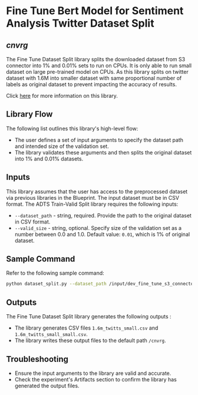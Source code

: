 # Fine Tune Bert Model for Sentiment Analysis Twitter Dataset Split
## _cnvrg_

The Fine Tune Dataset Split library splits the downloaded dataset from S3 connector into 1% and 0.01% sets to run on CPUs. It is only able to run small dataset on large pre-trained model on CPUs.  As this library splits on twitter dataset with 1.6M into smaller dataset with same proportional number of labels as original dataset to prevent impacting the accuracy of results. 

Click [here]() for more information on this library.

## Library Flow
The following list outlines this library's high-level flow:
- The user defines a set of input arguments to specify the dataset path and intended size of the validation set.
- The library validates these arguments and then splits the original dataset into 1% and 0.01% datasets.

## Inputs
This library assumes that the user has access to the preprocessed dataset via previous libraries in the Blueprint. The input dataset must be in CSV format.
The ADTS Train-Valid Split library requires the following inputs:
* `--dataset_path` - string, required. Provide the path to the original dataset in CSV format.
* `--valid_size` - string, optional. Specify size of the validation set as a number between 0.0 and 1.0. Default value: `0.01`, which is 1% of original dataset.

## Sample Command
Refer to the following sample command:

```bash
python dataset_split.py --dataset_path /input/dev_fine_tune_s3_connector_2/sentiment_analysis_data/1.6m_twitts.csv --valid_size 0.01
```

## Outputs
The Fine Tune Dataset Split library generates the following outputs :
- The library generates CSV files `1.6m_twitts_small.csv` and `1.6m_twitts_small_small.csv`.
- The library writes these output files to the default path `/cnvrg`.

## Troubleshooting
- Ensure the input arguments to the library are valid and accurate.
- Check the experiment's Artifacts section to confirm the library has generated the output files.